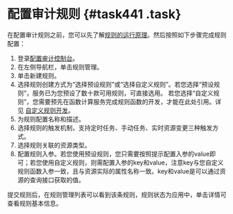# 配置审计规则 {#task441 .task}

在配置审计规则之前，您可以先了解[规则的运行原理](https://help.aliyun.com/product/128273.html)。然后按照如下步骤完成规则配置：

1.  登录[配置审计控制台](https://config.console.aliyun.com)。
2.  在左侧导航栏，单击规则管理。
3.  单击新建规则。
4.  选择规则创建方式为“选择预设规则”或“选择自定义规则”。若您选择“预设规则”，服务已为您预设了数十款可用规则，可直接选用。 若您选择“自定义规则”，您需要预先在函数计算服务完成规则函数的开发，才能在此处引用。详见 [自定义规则开发](https://help.aliyun.com/product/127405.html)。
5.  为规则配置名称和描述。
6.  选择规则的触发机制，支持定时任务、手动任务、实时资源变更三种触发方式。
7.  选择规则关联的资源类型。
8.  配置规则入参。若您使用预设规则，您只需要按照提示配置入参的value即可；若您使用自定义规则，则需配置入参的key和value，注意key与您自定义规则函数入参一致，且与资源实际的属性名称一致。key和value是可以通过资源的查询接口获取的值。

提交规则后，在规则管理列表可以看到该条规则，规则状态为应用中，单击详情可查看规则基本信息。

